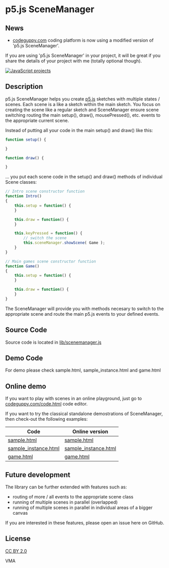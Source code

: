 p5.js SceneManager
==================

News
----

- [codeguppy.com](https://codeguppy.com) coding platform is now using a modified version of 'p5.js SceneManager'.

If you are using 'p5.js SceneManager' in your project, it will be great if you share the details of your project with me (totally optional though).

[![JavaScript projects](img/creative_projects.png)](https://codeguppy.com)

Description
-----------

p5.js SceneManager helps you create [p5.js](https://github.com/processing/p5.js) sketches with multiple states / scenes.
Each scene is a like a sketch within the main sketch. You focus on creating
the scene like a regular sketch and SceneManager ensure scene switching
routing the main setup(), draw(), mousePressed(), etc. events to the 
appropriate current scene.

Instead of putting all your code in the main setup() and draw() like this:

```JavaScript
function setup() {

}

function draw() {

}
```

... you put each scene code in the setup() and draw() methods of individual Scene classes:

```JavaScript
// Intro scene constructor function
function Intro()
{
    this.setup = function() {
    }

    this.draw = function() {
    }

    this.keyPressed = function() {
        // switch the scene
        this.sceneManager.showScene( Game );
    }
}

// Main games scene constructor function
function Game()
{
    this.setup = function() {
    }

    this.draw = function() {
    }
}
```

The SceneManager will provide you with methods necesary to switch to the appropriate scene and route the main p5.js events to your defined events.

Source Code
-----------

Source code is located in [lib/scenemanager.js](lib/scenemanager.js)


Demo Code
---------

For demo please check sample.html, sample_instance.html and game.html


Online demo
-----------

If you want to play with scenes in an online playground, just go to [codeguppy.com/code.html](https://codeguppy.com/code.html) code editor.

If you want to try the classical standalone demostrations of SceneManager, then check-out the following examples:

| Code | Online version |
|------|----------------|
| [sample.html](https://github.com/mveteanu/p5.SceneManager/blob/master/sample.html) | [sample.html](https://mveteanu.github.io/p5.SceneManager/sample.html) |
| [sample_instance.html](https://github.com/mveteanu/p5.SceneManager/blob/master/sample_instance.html) | [sample_instance.html](https://mveteanu.github.io/p5.SceneManager/sample_instance.html) |
| [game.html](https://github.com/mveteanu/p5.SceneManager/blob/master/game.html) | [game.html](https://mveteanu.github.io/p5.SceneManager/game.html) |


Future development
------------------

The library can be further extended with features such as:
- routing of more / all events to the appropriate scene class
- running of multiple scenes in parallel (overlapped)
- running of multiple scenes in parallel in individual areas of a bigger canvas

If you are interested in these features, please open an issue here on GitHub.


License
-------

[CC BY 2.0](https://creativecommons.org/licenses/by/2.0/)

VMA
